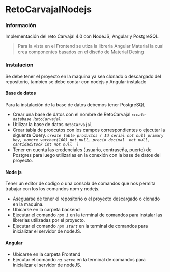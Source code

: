 # RetoCarvajalNodejs
### Información 
Implementación del reto Carvajal 4.0 con NodeJS, Angular y PostgreSQL.

>Para la vista en el Frontend se utiza la libreria Angular Material la cual crea componentes basados en el diseño de Material Desing 
### Instalacion
Se debe tener el proyecto en la maquina ya sea clonado o descargado del repositorio, tambien se debe contar con nodejs y Angular instalado 
#### Base de datos
Para la instalación de la base de datos  debemos tener PostgreSQL
- Crear una base de datos con el nombre de RetoCarvajal
 	*` create database RetoCarvajal `*
- Utilizar la base de datos `RetoCarvajal`
- Crear tabla de prodcutos con los campos correspondientes  o ejecutar la siguente Query.
	  *`create table productos (
        	Id serial not null primary key,
        	nombre varchar(100) not null,
        	precio decimal  not null,
        	cantidadStock int not null 
   	 )`*
- Tener en cuenta las credenciales (usuario, contraseña, puerto) de Postgres  para luego utilizarlas en la conexión con la base de datos del proyecto.

#### Node js
Tener un editor de codigo o una consola de comandos que nos permita trabajar con los los comandos npm y nodejs.
- Aseguarse de tener el repositorio o el proyecto descargado o clonado en la maquina.
- Ubicarse en la carpeta backend
- Ejecutar el comando *` npm i `* en la terminal de comandos  para instalar las librerias utilizadas por el proyecto.
- Ejecutar el comando *` npm start `* en la terminal de comandos para inicializar el servidor de nodeJS.

#### Angular 
- Ubicarse en la carpeta Frontend
- Ejecutar el comando *`ng serve`* en la terminal de comandos para inicializar el servidor de nodeJS.
